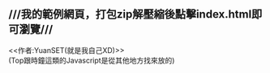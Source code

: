## ///我的範例網頁，打包zip解壓縮後點擊index.html即可瀏覽///
<<作者:YuanSET(就是我自己XD)>><br>
(Top跟時鐘這類的Javascript是從其他地方找來放的)
